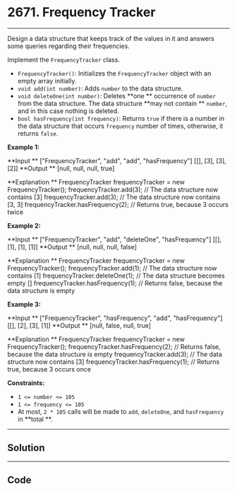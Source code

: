 # 2671. Frequency Tracker

---

Design a data structure that keeps track of the values in it and answers some queries regarding their frequencies.

Implement the `FrequencyTracker` class.

  * `FrequencyTracker()`: Initializes the `FrequencyTracker` object with an empty array initially.
  * `void add(int number)`: Adds `number` to the data structure.
  * `void deleteOne(int number)`: Deletes **one ** occurrence of `number` from the data structure. The data structure **may not contain ** `number`, and in this case nothing is deleted.
  * `bool hasFrequency(int frequency)`: Returns `true` if there is a number in the data structure that occurs `frequency` number of times, otherwise, it returns `false`.



 

**Example 1:**


**Input **
["FrequencyTracker", "add", "add", "hasFrequency"]
[[], [3], [3], [2]]
**Output **
[null, null, null, true]

**Explanation **
FrequencyTracker frequencyTracker = new FrequencyTracker();
frequencyTracker.add(3); // The data structure now contains [3]
frequencyTracker.add(3); // The data structure now contains [3, 3]
frequencyTracker.hasFrequency(2); // Returns true, because 3 occurs twice



**Example 2:**


**Input **
["FrequencyTracker", "add", "deleteOne", "hasFrequency"]
[[], [1], [1], [1]]
**Output **
[null, null, null, false]

**Explanation **
FrequencyTracker frequencyTracker = new FrequencyTracker();
frequencyTracker.add(1); // The data structure now contains [1]
frequencyTracker.deleteOne(1); // The data structure becomes empty []
frequencyTracker.hasFrequency(1); // Returns false, because the data structure is empty



**Example 3:**


**Input **
["FrequencyTracker", "hasFrequency", "add", "hasFrequency"]
[[], [2], [3], [1]]
**Output **
[null, false, null, true]

**Explanation **
FrequencyTracker frequencyTracker = new FrequencyTracker();
frequencyTracker.hasFrequency(2); // Returns false, because the data structure is empty
frequencyTracker.add(3); // The data structure now contains [3]
frequencyTracker.hasFrequency(1); // Returns true, because 3 occurs once



 

**Constraints:**

  * `1 <= number <= 105`
  * `1 <= frequency <= 105`
  * At most, `2 * 105` calls will be made to `add`, `deleteOne`, and `hasFrequency` in **total **.

---

## Solution



---

## Code
```python


```